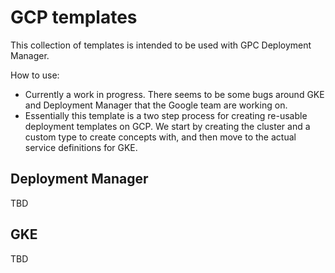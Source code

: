 # GCP templates

This collection of templates is intended to be used with GPC Deployment Manager.

How to use:
* Currently a work in progress. There seems to be some bugs around GKE and Deployment Manager that the Google team are working on.
* Essentially this template is a two step process for creating re-usable deployment
templates on GCP. We start by creating the cluster and a custom type to create concepts with, and then move
to the actual service definitions for GKE.

## Deployment Manager

TBD

## GKE

TBD